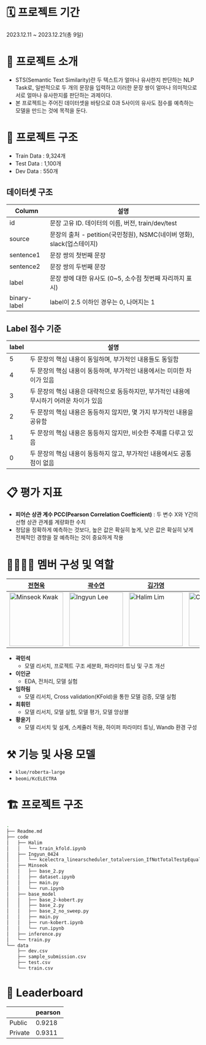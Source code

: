 # 🗓️ 프로젝트 기간

2023.12.11 ~ 2023.12.21(총 9일)

# 📄 프로젝트 소개

- STS(Semantic Text Similarity)란 두 텍스트가 얼마나 유사한지 판단하는 NLP Task로, 일반적으로 두 개의 문장을 입력하고 이러한 문장 쌍이 얼마나 의미적으로 서로 얼마나 유사한지를 판단하는 과제이다.
- 본 프로젝트는 주어진 데이터셋을 바탕으로 0과 5사이의 유사도 점수를 예측하는 모델을 만드는 것에 목적을 둔다.

# 💽 프로젝트 구조

- Train Data : 9,324개
- Test Data : 1,100개
- Dev Data : 550개

## 데이터셋 구조

| Column | 설명 |
| --- | --- |
| id | 문장 고유 ID. 데이터의 이름, 버전, train/dev/test |
| source | 문장의 출처 - petition(국민청원), NSMC(네이버 영화), slack(업스테이지) |
| sentence1 | 문장 쌍의 첫번째 문장 |
| sentence2 | 문장 쌍의 두번째 문장 |
| label | 문장 쌍에 대한 유사도 (0~5, 소수점 첫번째 자리까지 표시) |
| binary-label | label이 2.5 이하인 경우는 0, 나머지는 1 |

## Label 점수 기준

| label | 설명 |
| --- | --- |
| 5 | 두 문장의 핵심 내용이 동일하며, 부가적인 내용들도 동일함 |
| 4 | 두 문장의 핵심 내용이 동등하며, 부가적인 내용에서는 미미한 차이가 있음 |
| 3 | 두 문장의 핵심 내용은 대략적으로 동등하지만, 부가적인 내용에 무시하기 어려운 차이가 있음 |
| 2 | 두 문장의 핵심 내용은 동등하지 않지만, 몇 가지 부가적인 내용을 공유함 |
| 1 | 두 문장의 핵심 내용은 동등하지 않지만, 비슷한 주제를 다루고 있음 |
| 0 | 두 문장의 핵심 내용이 동등하지 않고, 부가적인 내용에서도 공통점이 없음 |

# 📋 평가 지표

- **피어슨 상관 계수 PCC(Pearson Correlation Coefficient)** : 두 변수 X와 Y간의 선형 상관 관계를 계량화한 수치
- 정답을 정확하게 예측하는 것보다, 높은 값은 확실히 높게, 낮은 값은 확실히 낮게 전체적인 경향을 잘 예측하는 것이 중요하게 작용

# 👨‍👨‍👧‍👧 멤버 구성 및 역할

| [전현욱](https://github.com/kms7530) | [곽수연](https://github.com/lig96) | [김가영](https://github.com/halimx2) | [김신우](https://github.com/ChoiHwimin) | [안윤주](https://github.com/dbsrlskfdk) |
| --- | --- | --- | --- | --- |
| <img src="https://avatars.githubusercontent.com/u/6489395" width="140px" height="140px" title="Minseok Kwak" /> | <img src="https://avatars.githubusercontent.com/u/126560547" width="140px" height="140px" title="Ingyun Lee" /> | <img src="https://ca.slack-edge.com/T03KVA8PQDC-U04RK3E8L3D-ebbce77c3928-512" width="140px" height="140px" title="Halim Lim" /> | <img src="https://avatars.githubusercontent.com/u/102031218?v=4" width="140px" height="140px" title="ChoiHwimin" /> | <img src="https://avatars.githubusercontent.com/u/4418651?v=4" width="140px" height="140px" title="yungi" /> |
- **곽민석**
    - 모델 리서치, 프로젝트 구조 세분화, 파라미터 튜닝 및 구조 개선
- **이인균**
    - EDA, 전처리, 모델 실험
- **임하림**
    - 모델 리서치, Cross validation(KFold)을 통한 모델 검증, 모델 실험
- **최휘민**
    - 모델 리서치, 모델 실험, 모델 평가, 모델 앙상블
- **황윤기**
    - 모델 리서치 및 설계, 스케쥴러 적용, 하이퍼 파라미터 튜닝, Wandb 환경 구성

# ⚒️ 기능 및 사용 모델

- `klue/roberta-large`
- `beomi/KcELECTRA`

# 🏗️ 프로젝트 구조

```bash
.
├── Readme.md
├── code
│   ├── Halim
│   │   └── train_kfold.ipynb
│   ├── Ingyun_0424
│   │   └── kcelectra_linearscheduler_totalversion_IfNotTotalTestpEqualZeroDot93.py
│   ├── Minseok
│   │   ├── base_2.py
│   │   ├── dataset.ipynb
│   │   ├── main.py
│   │   └── run.ipynb
│   ├── base_model
│   │   ├── base_2-kobert.py
│   │   ├── base_2.py
│   │   ├── base_2_no_sweep.py
│   │   ├── main.py
│   │   ├── run-kobert.ipynb
│   │   └── run.ipynb
│   ├── inference.py
│   └── train.py
└── data
    ├── dev.csv
    ├── sample_submission.csv
    ├── test.csv
    └── train.csv
```

# 👑 Leaderboard

|  | pearson |
| --- | --- |
| Public | 0.9218 |
| Private | 0.9311 |
